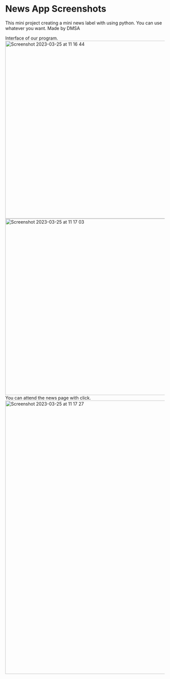 # News App Screenshots
This mini project creating a mini news label with using python. You can use whatever you want. Made by DMSA

Interface of our program.
<img width="561" alt="Screenshot 2023-03-25 at 11 16 44" src="https://user-images.githubusercontent.com/49487581/227706095-d2e2961a-7805-43c3-af2b-bc5687dc09b3.png">
<img width="557" alt="Screenshot 2023-03-25 at 11 17 03" src="https://user-images.githubusercontent.com/49487581/227706097-6576f8b7-43ed-4af8-be34-56ca1d51b580.png">
You can attend the news page with click.
<img width="863" alt="Screenshot 2023-03-25 at 11 17 27" src="https://user-images.githubusercontent.com/49487581/227706098-2af26701-a91d-4506-a2d9-ab780a17b42e.png">


